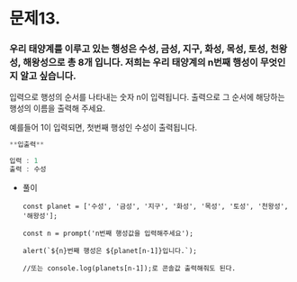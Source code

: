 # 문제13. 
### 우리 태양계를 이루고 있는 행성은 **수성, 금성, 지구, 화성, 목성, 토성, 천왕성, 해왕성**으로 총 8개 입니다. 저희는 우리 태양계의 n번째 행성이 무엇인지 알고 싶습니다.

입력으로 행성의 순서를 나타내는 숫자 n이 입력됩니다. 
출력으로 그 순서에 해당하는 행성의 이름을 출력해 주세요.

예를들어 1이 입력되면, 첫번째 행성인 수성이 출력됩니다.


```jsx
**입출력**

입력 : 1
출력 : 수성
```


- 풀이
    ```
    const planet = ['수성', '금성', '지구', '화성', '목성', '토성', '천왕성', '해왕성'];
    
    const n = prompt('n번째 행성값을 입력해주세요');
    
    alert(`${n}번째 행성은 ${planet[n-1]}입니다.`);
    
    //또는 console.log(planets[n-1]);로 콘솔값 출력해줘도 된다.
    ```
